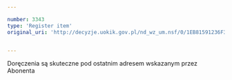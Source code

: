 ```yaml
---

number: 3343
type: 'Register item'
original_uri: 'http://decyzje.uokik.gov.pl/nd_wz_um.nsf/0/1EB81591236F39A4C1257A33002EA94B?OpenDocument'


---
```


Doręczenia są skuteczne pod ostatnim adresem wskazanym przez Abonenta
